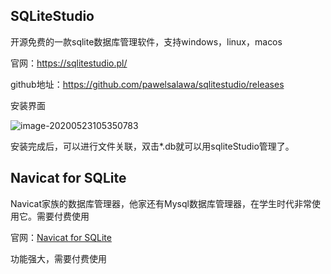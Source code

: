 ## SQLiteStudio

开源免费的一款sqlite数据库管理软件，支持windows，linux，macos

官网：https://sqlitestudio.pl/

github地址：https://github.com/pawelsalawa/sqlitestudio/releases

安装界面

![image-20200523105350783](https://img2020.cnblogs.com/blog/363476/202005/363476-20200523164621213-1024193757.png)

安装完成后，可以进行文件关联，双击*.db就可以用sqliteStudio管理了。



## Navicat for SQLite

Navicat家族的数据库管理器，他家还有Mysql数据库管理器，在学生时代非常使用它。需要付费使用

官网：[Navicat for SQLite](https://www.navicat.com.cn/products/navicat-for-sqlite)

功能强大，需要付费使用

